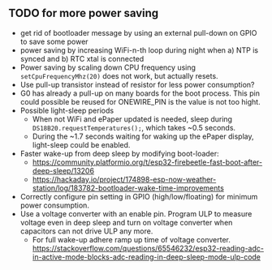 
## TODO for more power saving
* get rid of bootloader message by using an external pull-down on GPIO to save some power
* power saving by increasing WiFi-n-th loop during night when a) NTP is synced and b) RTC xtal is connected
* Power saving by scaling down CPU frequency using `setCpuFrequencyMhz(20)` does not work, but actually resets.
* Use pull-up transistor instead of resistor for less power consumption?
* G0 has already a pull-up on many boards for the boot process. This pin could possible be reused for ONEWIRE_PIN is the value is not too hight.
* Possible light-sleep periods
	* When not WiFi and ePaper updated is needed, sleep during `DS18B20.requestTemperatures();`, which takes ~0.5 seconds.
	* During the ~1.7 seconds waiting for waking up the ePaper display, light-sleep could be enabled.
* Faster wake-up from deep sleep by modifying boot-loader:
	* https://community.platformio.org/t/esp32-firebeetle-fast-boot-after-deep-sleep/13206
	* https://hackaday.io/project/174898-esp-now-weather-station/log/183782-bootloader-wake-time-improvements
* Correctly configure pin setting in GPIO (high/low/floating) for minimum power consumption.
* Use a voltage converter with an enable pin. Program ULP to measure voltage even in deep sleep and turn on voltage converter when capacitors can not drive ULP any more.
	* For full wake-up adhere ramp up time of voltage converter.
https://stackoverflow.com/questions/65546232/esp32-reading-adc-in-active-mode-blocks-adc-reading-in-deep-sleep-mode-ulp-code
